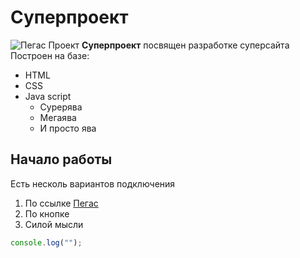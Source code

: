 # Суперпроект
![Пегас](https://bsuedu.ru/upload/iblock/7ac/as-pgs.jpg)
 Проект **Суперпроект** посвящен разработке суперсайта
Построен на базе:
* HTML
* CSS
* Java script
  * Сурерява
  * Мегаява 
  * И просто ява
## Начало работы
Есть несколь вариантов подключения 
1. По ссылке [Пегас](http://pegas.bsu.edu.ru) 
2. По кнопке
3. Силой мысли
```javascript
console.log("");
```
